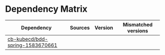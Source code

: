 # Dependency Matrix

Dependency | Sources | Version | Mismatched versions
---------- | ------- | ------- | -------------------
[cb-kubecd/bdd-spring-1583670661](https://github.com/cb-kubecd/bdd-spring-1583670661.git) |  | []() | 
